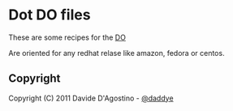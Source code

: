 # Dot DO files

These are some recipes for the [DO](https://github.com/daddye/do)

Are oriented for any redhat relase like amazon, fedora or centos.

## Copyright

Copyright (C) 2011 Davide D'Agostino -
[@daddye](http://twitter.com/daddye)
